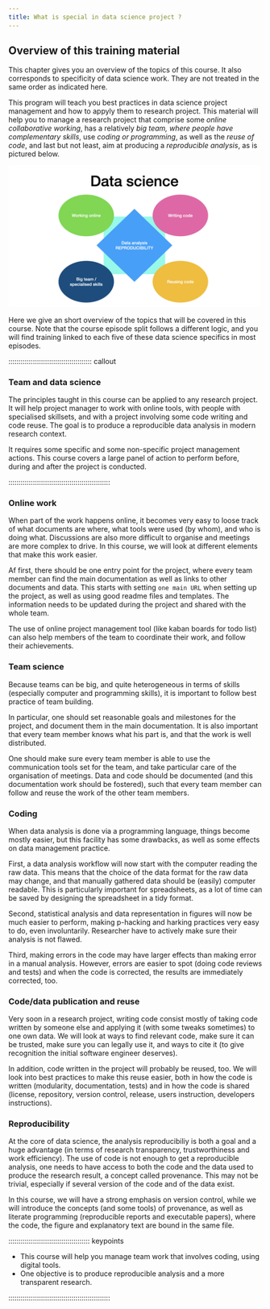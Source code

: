 ```yaml
---
title: What is special in data science project ?
---
```


## Overview of this training material




This chapter gives you an overview of the topics of this course.
It also corresponds to specificity of data science work.
They are not treated in the same order as indicated here.

This program will teach you best practices in data science project management and how to appyly them to research project.
This material will help you to manage a research project that comprise some *online collaborative working*,
has a relatively *big team, where people have complementary skills*,
use *coding or programming*, as well as the *reuse of code*,
and last but not least, aim at producing a *reproducible analysis*, as is pictured below.

<img src="fig/datasciencespecifics.jpg" alt="Specicity of data science project. Five blocks (working online, large teams whose members have with specialised skills, writing code and re-using code) are placed around a central block where reproducible analysis is written. Data specifics by Julien Colomb CC-BY 4.0 " width="500"/>

Here we give an short overview of the topics that will be covered in this course.
Note that the course episode split follows a  different logic, and you will find training linked to each five of these data science specifics in most episodes.

:::::::::::::::::::::::::::::::::::::::::  callout

### Team and data science

The principles taught in this course can be applied to any research project.
It will help project manager to work with online tools, with people with specialised skillsets,
and with a project involving some code writing and code reuse.
The goal is to produce a reproducible data analysis in modern research context.

It requires some specific and some non-specific project management actions.
This course covers a large panel of action to perform before, during and after the project is conducted.

::::::::::::::::::::::::::::::::::::::::::::::::::

### Online work

When part of the work happens online, it becomes very easy to loose track of what documents are where,
what tools were used (by whom), and who is doing what.
Discussions are also more difficult to organise and meetings are more complex to drive.
In this course, we will look at different elements that make this work easier.

Af first, there should be one entry point for the project, where every team member can find the main documentation as well as links to other documents and data.
This starts with setting `one main URL` when setting up the project, as well as using good readme files and templates. The information needs to be updated during the project and shared with the whole team.

The use of online project management tool (like kaban boards for todo list) can also help members of the team to coordinate their work, and follow their achievements.

### Team science

Because teams can be big, and quite heterogeneous in terms of skills (especially computer and programming skills), it is important to follow best practice of team building.

In particular, one should set reasonable goals and milestones for the project, and document them in the main documentation.
It is also important that every team member knows what his part is, and that the work is well distributed.

One should make sure every team member is able to use the communication tools set for the team, and take particular care of the organisation of meetings. Data and code should be documented (and this documentation work should be fostered), such that every team member can follow and reuse the work of the other team members.

### Coding

When data analysis is done via a programming language, things become mostly easier, but this facility has some drawbacks, as well as some effects on data management practice.

First, a data analysis workflow will now start with the computer reading the raw data.
This means that the choice of the data format for the raw data may change, and that manually gathered data should be (easily) computer readable.
This is particularly important for spreadsheets, as a lot of time can be saved by designing the spreadsheet in a tidy format.

Second, statistical analysis and data representation in figures will now be much easier to perform, making p-hacking and harking practices very easy to do, even involuntarily. Researcher have to actively make sure their analysis is not flawed.

Third, making errors in the code may have larger effects than making error in a manual analysis.
However, errors are easier to spot (doing code reviews and tests) and when the code is corrected, the results are immediately corrected, too.

### Code/data publication and reuse

Very soon in a research project, writing code consist mostly of taking code written by someone else and applying it (with some tweaks sometimes) to one own data.
We will look at ways to find relevant code, make sure it can be trusted, make sure you can legally use it, and ways to cite it (to give recognition the initial software engineer deserves).

In addition, code written in the project will probably be reused, too.
We will look into best practices to make this reuse easier, both in how the code is written (modularity, documentation, tests) and in how the code is shared (license, repository, version control, release, users instruction, developers instructions).

### Reproducibility

At the core of data science, the analysis reproducibiliy is both a goal and a huge advantage (in terms of research transparency, trustworthiness and work efficiency).
The use of code is not enough to get a reproducible analysis, one needs to have access to both the code and the data used to produce the research result, a concept called provenance.
This may not be trivial, especially if several version of the code and of the data exist.

In this course, we will have a strong emphasis on version control, while we will introduce the concepts (and some tools) of provenance, as well as literate programming (reproducible reports and executable papers), where the code, the figure and explanatory text are bound in the same file.



:::::::::::::::::::::::::::::::::::::::: keypoints

- This course will help you manage team work that involves coding, using digital tools.
- One objective is to produce reproducible analysis and a more transparent research.

::::::::::::::::::::::::::::::::::::::::::::::::::


